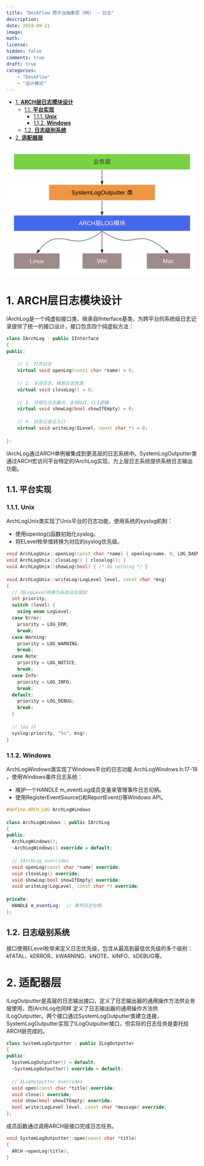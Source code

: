 ```yaml
---
title: "DeskFlow 跨平台抽象层（06） — 日志"
description: 
date: 2024-09-21
image: 
math: 
license: 
hidden: false
comments: true
draft: true
categories:
    - "DeskFlow"
    - "设计模式"
---
```



- [1. **ARCH层日志模块设计**](#1-arch层日志模块设计)
  - [1.1. **平台实现**](#11-平台实现)
    - [1.1.1. **Unix**](#111-unix)
    - [1.1.2. **Windows**](#112-windows)
  - [1.2. **日志级别系统**](#12-日志级别系统)
- [2. **适配器层**](#2-适配器层)


![](日志系统.svg)  

# 1. **ARCH层日志模块设计**
IArchLog是一个纯虚拟接口类，继承自IInterface基类，为跨平台的系统级日志记录提供了统一的接口设计，接口包含四个纯虚拟方法：   
```cpp
class IArchLog : public IInterface
{
public:

    // 1. 打开日志
    virtual void openLog(const char *name) = 0;
    
    // 2. 关闭日志，释放日志资源
    virtual void closeLog() = 0;
    
    // 3. 可视化日志展示，实现GUI，CLI逻辑
    virtual void showLog(bool showIfEmpty) = 0;

    // 4. 日志记录主入口
    virtual void writeLog(ELevel, const char *) = 0;

};
```
IArchLog通过ARCH单例被集成到更高层的日志系统中。SystemLogOutputter类通过ARCH宏访问平台特定的IArchLog实现，为上层日志系统提供系统日志输出功能。  
 
## 1.1. **平台实现**
### 1.1.1. **Unix**  
ArchLogUnix类实现了Unix平台的日志功能，使用系统的syslog机制：
- 使用openlog()函数初始化syslog。   
- 将ELevel枚举值转换为对应的syslog优先级。  

```cpp
void ArchLogUnix::openLog(const char *name) { openlog(name, 0, LOG_DAEMON); }
void ArchLogUnix::closeLog() { closelog(); }
void ArchLogUnix::showLog(bool) { /* do nothing */ }

void ArchLogUnix::writeLog(LogLevel level, const char *msg)
{
  // 将LogLevel转换为系统日志级别
  int priority;
  switch (level) {
    using enum LogLevel;
  case Error:
    priority = LOG_ERR;
    break;
  case Warning:
    priority = LOG_WARNING;
    break;
  case Note:
    priority = LOG_NOTICE;
    break;
  case Info:
    priority = LOG_INFO;
    break;
  default:
    priority = LOG_DEBUG;
    break;
  }

  // log it
  syslog(priority, "%s", msg);
}
```


### 1.1.2. **Windows**
ArchLogWindows类实现了Windows平台的日志功能 ArchLogWindows.h:17-18 ，使用Windows事件日志系统：
- 维护一个HANDLE m_eventLog成员变量来管理事件日志句柄。  
- 使用RegisterEventSource()和ReportEvent()等Windows API。  
```cpp
#define ARCH_LOG ArchLogWindows

class ArchLogWindows : public IArchLog
{
public:
  ArchLogWindows();
  ~ArchLogWindows() override = default;

  // IArchLog overrides
  void openLog(const char *name) override;
  void closeLog() override;
  void showLog(bool showIfEmpty) override;
  void writeLog(LogLevel, const char *) override;

private:
  HANDLE m_eventLog;  // 事件日志句柄
};
```

## 1.2. **日志级别系统**  
接口使用ELevel枚举来定义日志优先级，包含从最高到最低优先级的多个级别：kFATAL、kERROR、kWARNING、kNOTE、kINFO、kDEBUG等。   


# 2. **适配器层**
ILogOutputter是高层的日志输出接口，定义了日志输出器的通用操作方法供业务层使用。而IArchLog也同样  定义了日志输出器的通用操作方法供ILogOutputter。两个接口通过SystemLogOutputter类建立连接，SystemLogOutputter实现了ILogOutputter接口，但实际的日志任务是委托给ARCH层完成的。
```cpp
class SystemLogOutputter : public ILogOutputter
{
public:
  SystemLogOutputter() = default;
  ~SystemLogOutputter() override = default;

  // ILogOutputter overrides
  void open(const char *title) override;
  void close() override;
  void show(bool showIfEmpty) override;
  bool write(LogLevel level, const char *message) override;
};
```
成员函数通过调用ARCH层接口完成日志任务。  
```cpp
void SystemLogOutputter::open(const char *title)
{
  ARCH->openLog(title);
}
```

